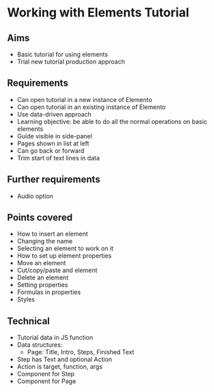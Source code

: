Working with Elements Tutorial
==============================

Aims
----

- Basic tutorial for using elements
- Trial new tutorial production approach

Requirements
------------

- Can open tutorial in a new instance of Elemento
- Can open tutorial in an existing instance of Elemento
- Use data-driven approach
- Learning objective: be able to do all the normal operations on basic elements
- Guide visible in side-panel
- Pages shown in list at left
- Can go back or forward
- Trim start of text lines in data

Further requirements
--------------------

- Audio option


Points covered
--------------

- How to insert an element
- Changing the name
- Selecting an element to work on it
- How to set up element properties
- Move an element
- Cut/copy/paste and element
- Delete an element
- Setting properties
- Formulas in properties
- Styles

Technical
---------

- Tutorial data in JS function
- Data structures:
  - Page: Title, Intro, Steps, Finished Text
- Step has Text and optional Action
- Action is target, function, args
- Component for Step
- Component for Page


